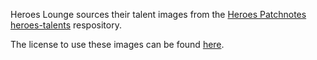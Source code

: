 Heroes Lounge sources their talent images from the [Heroes Patchnotes heroes-talents](https://github.com/heroespatchnotes/heroes-talents) respository.

The license to use these images can be found [here](./LICENSE).